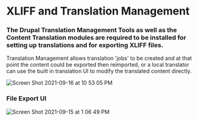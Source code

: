 # XLIFF and Translation Management


### The Drupal Translation Management Tools as well as the Content Translation modules are required to be installed for setting up translations and for exporting XLIFF files.

Translation Management allows translation 'jobs' to be created and at that point the content could be exported then reimported, or a local translator can use the built in translation UI to modify the translated content directly.

![Screen Shot 2021-09-16 at 10 53 05 PM](https://user-images.githubusercontent.com/8332986/133726676-27c3adb5-cfb2-4d41-8509-0c203adbf509.png)


### File Export UI

![Screen Shot 2021-09-15 at 1 06 49 PM](https://user-images.githubusercontent.com/8332986/133494571-934f68f5-5d1a-42b6-9ea9-5a6cd4153afd.png)

